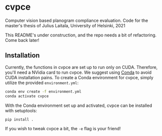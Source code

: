 # cvpce

Computer vision based planogram compliance evaluation.
Code for the master's thesis of Julius Laitala,
University of Helsinki, 2021

This README's under construction,
and the repo needs a bit of refactoring.
Come back later!

## Installation

Currently, the functions in cvpce are set up to run only on CUDA.
Therefore,
you'll need a NVidia card to run cvpce.
We suggest using [Conda](https://docs.conda.io/en/latest/)
to avoid CUDA installation pains.
To create a Conda environment for cvpce,
simply utilize the provided `environment.yml`:
```sh
conda env create -f environment.yml
conda activate cvpce
```

With the Conda environment set up and activated,
cvpce can be installed with setuptools:
```sh
pip install .
```
If you wish to tweak cvpce a bit,
the `-e` flag is your friend!
